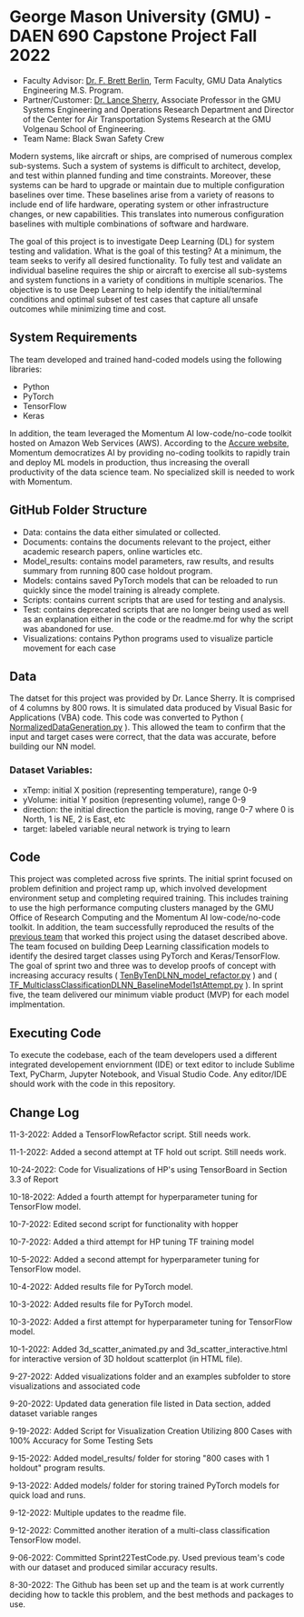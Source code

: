 George Mason University (GMU) - DAEN 690 Capstone Project Fall 2022
===================================================================
- Faculty Advisor: [Dr. F. Brett Berlin](https://volgenau.gmu.edu/profiles/fberlin), Term Faculty, GMU Data Analytics Engineering M.S. Program.
- Partner/Customer: [Dr. Lance Sherry](https://volgenau.gmu.edu/profiles/lsherry), Associate Professor in the GMU Systems Engineering and Operations Research Department and Director of the Center for Air Transportation Systems Research at the GMU Volgenau School of Engineering.
- Team Name: Black Swan Safety Crew

Modern systems, like aircraft or ships, are comprised of numerous complex sub-systems.  Such a system of systems is difficult to architect, develop, and test within planned funding and time constraints.  Moreover, these systems can be hard to upgrade or maintain due to multiple configuration baselines over time.  These baselines arise from a variety of reasons to include end of life hardware, operating system or other infrastructure changes, or new capabilities.  This translates into numerous configuration baselines with multiple combinations of software and hardware.

The goal of this project is to investigate Deep Learning (DL) for system testing and validation. What is the goal of this testing?  At a minimum, the team seeks to verify all desired functionality.  To fully test and validate an individual baseline requires the ship or aircraft to exercise all sub-systems and system functions in a variety of conditions in multiple scenarios.  The objective is to use Deep Learning to help identify the initial/terminal conditions and optimal subset of test cases that capture all unsafe outcomes while minimizing time and cost.

System Requirements
-------------------
The team developed and trained hand-coded models using the following libraries:
- Python
- PyTorch
- TensorFlow
- Keras

In addition, the team leveraged the Momentum AI low-code/no-code toolkit hosted on Amazon Web Services (AWS).  According to the [Accure website](https://accure.ai/momentum-ai/), Momentum democratizes AI by providing no-coding toolkits to rapidly train and deploy ML models in production, thus increasing the overall productivity of the data science team.  No specialized skill is needed to work with Momentum.

GitHub Folder Structure
-----------------------
- Data: contains the data either simulated or collected.
- Documents: contains the documents relevant to the project, either academic research papers, online warticles etc.
- Model_results: contains model parameters, raw results, and results summary from running 800 case holdout program.
- Models: contains saved PyTorch models that can be reloaded to run quickly since the model training is already complete.
- Scripts: contains current scripts that are used for testing and analysis.
- Test: contains deprecated scripts that are no longer being used as well as an explanation either in the code or the readme.md for why the script was abandoned for use.
- Visualizations: contains Python programs used to visualize particle movement for each case

Data
----
The datset for this project was provided by Dr. Lance Sherry.  It is comprised of 4 columns by 800 rows.  It is simulated data produced by Visual Basic for Applications (VBA) code.  This code was converted to Python ( [NormalizedDataGeneration.py](https://github.com/shan825/blackswan_safetycrew/blob/main/scripts/NormalizedDataGeneration.py) ).  This allowed the team to confirm that the input and target cases were correct, that the data was accurate, before building our NN model.

### Dataset Variables:
- xTemp: initial X position (representing temperature), range 0-9
- yVolume: initial Y position (representing volume), range 0-9
- direction: the initial direction the particle is moving, range 0-7 where 0 is North, 1 is NE, 2 is East, etc
- target: labeled variable neural network is trying to learn

Code
----
This project was completed across five sprints.  The initial sprint focused on problem definition and project ramp up, which involved development environment setup and completing required training.  This includes training to use the high performance computing clusters managed by the GMU Office of Research Computing and the Momentum AI low-code/no-code toolkit.  In addition, the team successfully reproduced the results of the [previous team](https://github.com/oelkassa/DAEN690digitaltwin/) that worked this project using the dataset described above.  The team focused on building Deep Learning classification models to identify the desired target classes using PyTorch and Keras/TensorFlow.  The goal of sprint two and three was to develop proofs of concept with increasing accuracy results ( [TenByTenDLNN_model_refactor.py](https://github.com/shan825/blackswan_safetycrew/blob/main/scripts/TenByTenDLNN_model_refactor.py) ) and ( [TF_MulticlassClassificationDLNN_BaselineModel1stAttempt.py](https://github.com/shan825/blackswan_safetycrew/blob/main/scripts/TF_MulticlassClassificationDLNN_BaselineModel1stAttempt.py) ).  In sprint five, the team delivered our minimum viable product (MVP) for each model implmentation.

Executing Code
--------------
To execute the codebase, each of the team developers used a different integrated developement enviornment (IDE) or text editor to include Sublime Text, PyCharm, Jupyter Notebook, and Visual Studio Code.  Any editor/IDE should work with the code in this repository.

Change Log
----------
11-3-2022: Added a TensorFlowRefactor script. Still needs work.

11-1-2022: Added a second attempt at TF hold out script. Still needs work.

10-24-2022: Code for Visualizations of HP's using TensorBoard in Section 3.3 of Report

10-18-2022: Added a fourth attempt for hyperparameter tuning for TensorFlow model.

10-7-2022: Edited second script for functionality with hopper

10-7-2022: Added a third attempt for HP tuning TF training model

10-5-2022: Added a second attempt for hyperparameter tuning for TensorFlow model.

10-4-2022: Added results file for PyTorch model.

10-3-2022: Added results file for PyTorch model.

10-3-2022: Added a first attempt for hyperparameter tuning for TensorFlow model.

10-1-2022: Added 3d_scatter_animated.py and 3d_scatter_interactive.html for interactive version of 3D holdout scatterplot (in HTML file).

9-27-2022: Added visualizations folder and an examples subfolder to store visualizations and associated code

9-20-2022: Updated data generation file listed in Data section, added dataset variable ranges

9-19-2022: Added Script for Visualization Creation Utilizing 800 Cases with 100% Accuracy for Some Testing Sets

9-15-2022: Added model_results/ folder for storing "800 cases with 1 holdout" program results.

9-13-2022: Added models/ folder for storing trained PyTorch models for quick load and runs.

9-12-2022: Multiple updates to the readme file.

9-12-2022: Committed another iteration of a multi-class classification TensorFlow model.

9-06-2022: Committed Sprint22TestCode.py.  Used previous team's code with our dataset and produced similar accuracy results.

8-30-2022: The Github has been set up and the team is at work currently deciding how to tackle this problem, and the best methods and packages to use.
